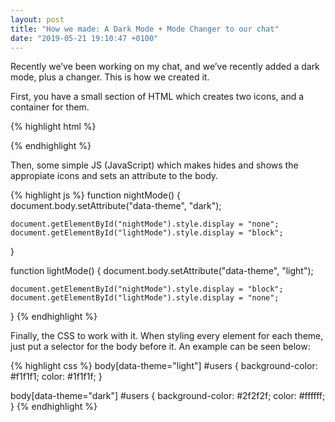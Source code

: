 ```yaml
---
layout: post
title: "How we made: A Dark Mode + Mode Changer to our chat"
date: "2019-05-21 19:10:47 +0100"
---
```


Recently we’ve been working on my chat, and we’ve recently added a dark mode, plus a changer. This is how we created it.

<!--more-->

First, you have a small section of HTML which creates two icons, and a container for them.

{% highlight html %}
<div id="modeChangers" style="float: right; padding:5px;">
    <div id="nightMode" onclick="javascript:nightMode();"><i class="fas fa-moon fa-2x" aria-hidden="true"></i></div>
    <div id="lightMode" style="display: none;" onclick="javascript:lightMode();"><i class="fas fa-sun fa-2x" aria-hidden="true"></i></div>
</div>
{% endhighlight %}

Then, some simple JS (JavaScript) which makes hides and shows the appropiate icons and sets an attribute to the body.

{% highlight js %}
function nightMode() {
    document.body.setAttribute("data-theme", "dark");

    document.getElementById("nightMode").style.display = "none";
    document.getElementById("lightMode").style.display = "block";
}

function lightMode() {
    document.body.setAttribute("data-theme", "light");

    document.getElementById("nightMode").style.display = "block";
    document.getElementById("lightMode").style.display = "none";
}
{% endhighlight %}

Finally, the CSS to work with it. When styling every element for each theme, just put a selector for the body before it. An example can be seen below:

{% highlight css %}
body[data-theme="light"] #users {
    background-color: #f1f1f1;
    color: #1f1f1f;
}

body[data-theme="dark"] #users {
    background-color: #2f2f2f;
    color: #ffffff;
}
{% endhighlight %}
